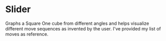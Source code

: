 # Slider
Graphs a Square One cube from different angles and helps visualize different move sequences as invented by the user.  I've provided my list of moves as reference.
